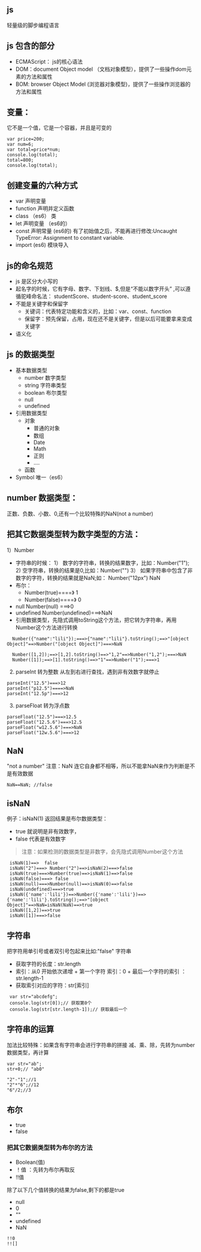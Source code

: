 ## js
轻量级的脚步编程语言
## js 包含的部分
+ ECMAScript： js的核心语法
+ DOM：document Object model （文档对象模型），提供了一些操作dom元素的方法和属性
+ BOM: browser Object Model   (浏览器对象模型)，提供了一些操作浏览器的方法和属性

## 变量：
它不是一个值，它是一个容器，并且是可变的

```
var price=200;
var num=6;
var total=price*num;
console.log(total);
total=800;
console.log(total);
```

## 创建变量的六种方式
+ var 声明变量
+ function 声明并定义函数
+ class （es6） 类
+ let 声明变量 （es6的）
+ const 声明常量 (es6的) 有了初始值之后，不能再进行修改:Uncaught TypeError: Assignment to constant variable.
+ import (es6) 模块导入

## js的命名规范
+ js 是区分大小写的
+ 起名字的时候，它有字母、数字、下划线、$,但是“不能以数字开头” ,可以遵循驼峰命名法：
studentScore、student-score、student_score
+ 不能是关键字和保留字
  - 关键词：代表特定功能和含义的，比如：var、const、function
  - 保留字：预先保留，占用，现在还不是关键字，但是以后可能要拿来变成关键字
+ 语义化  

## js 的数据类型
+ 基本数据类型
  - number 数字类型
  - string 字符串类型
  - boolean 布尔类型
  - null  
  - undefined  
+ 引用数据类型
  + 对象
    - 普通的对象
    - 数组
    - Date
    - Math
    - 正则
    - ....
  + 函数
+ Symbol 唯一（es6）

## number 数据类型：
正数、负数、小数、0,还有一个比较特殊的NaN(not a number)

## 把其它数据类型转为数字类型的方法：
1）Number
   + 字符串的时候：
     1） 数字的字符串，转换的结果数字，比如：Number("1");
     2)  空字符串，转换的结果是0,比如：Number("")
     3） 如果字符串中包含了非数字的字符，转换的结果就是NaN;如： Number("12px") NaN
   + 布尔：
      - Number(true)====》  1
      - Number(false)====》 0
   + null 
      Number(null)   ===>0
   + undefined
      Number(undefined)===>NaN   
   + 引用数据类型，先隐式调用toString这个方法，把它转为字符串，再用Number这个方法进行转换
   ```
     Number({"name":"lili"});===>{"name":"lili"}.toString();==>"[object Object]"==>Number("[object Object]")===>NaN

     Number([1,2]);==>[1,2].toString()==>"1,2"==>Number("1,2");===>NaN
     Number([1]);==>[1].toString()==>"1"==>Number("1");===>1

   ```   

   2) parseInt 转为整数
   从左到右进行查找，遇到非有效数字就停止
   ```
   parseInt("12.5")===>12
   parseInt("p12.5")====>NaN
   parseInt("12.5p")===>12
   ```
   3) parseFloat 转为浮点数
   ```
   parseFloat("12.5")===>12.5
   parseFloat("12.5.6")===>12.5
   parseFloat("w12.5.6")===>NaN
   parseFloat("12w.5.6")===>12
   ```

   ## NaN 
   "not a number" 
   注意：NaN 连它自身都不相等，所以不能拿NaN来作为判断是不是有效数据
   ```
   NaN==NaN; //false

   ```
   ## isNaN
   例子：isNaN(1)
   返回结果是布尔数据类型：
   + true 就说明是非有效数字，
   + false 代表是有效数字
   > 注意：如果检测的数据类型是非数字，会先隐式调用Number这个方法
   ```
    isNaN(1)==>  false
    isNaN("2")===> Number("2")==>isNaN(2)===>false
    isNaN(true)===>Number(true)==>isNaN(1)==>false
    isNaN(false)===> false
    isNaN(null)===>Number(null)==>isNaN(0)==>false
    isNaN(undefined)===>true
    isNaN({'name':'lili'})==>Number({'name':'lili'})==>{'name':'lili'}.toString();==>"[object Object]"==>NaN=isNaN(NaN)==>true
    isNaN([1,2])==>true
    isNaN([1])===>false

   ```
   ## 字符串
   把字符用单引号或者双引号包起来比如:"false" 字符串
   + 获取字符的长度：str.length
   + 索引：从0 开始依次递增
    + 第一个字符 索引：0
    + 最后一个字符的索引 ：str.length-1
   + 获取索引对应的字符：str[索引] 
   ```
    var str="abcdefg";
    console.log(str[0]);// 获取第0个
    console.log(str[str.length-1]);// 获取最后一个
   ```
  ## 字符串的运算
   加法比较特殊：如果含有字符串会进行字符串的拼接
   减、乘、除，先转为number数据类型，再计算
  ```
  var str="ab";
  str+0;// "ab0"

  "2"-"1";//1
  "2"*"6";//12
  "6"/2;//3
  ```

  ## 布尔
  + true
  + false

  ### 把其它数据类型转为布尔的方法
  + Boolean(值)
  + ！值 ：先转为布尔再取反
  + !!值

  除了以下几个值转换的结果为false,剩下的都是true
  + null
  + 0
  + ""
  + undefined
  + NaN

  ```
  !!0
  !![]

  ```
